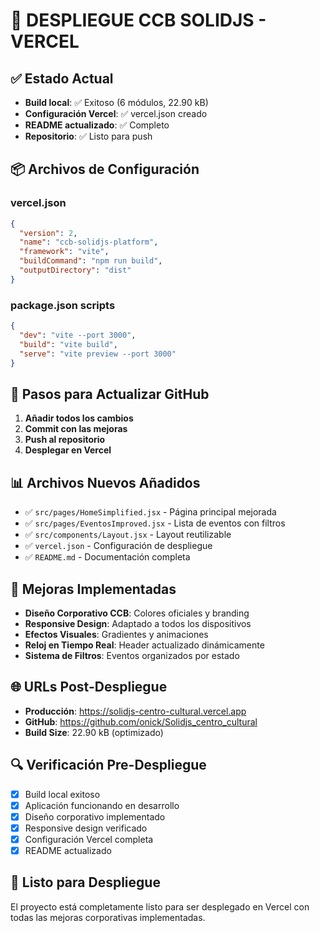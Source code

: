 # 🚀 DESPLIEGUE CCB SOLIDJS - VERCEL

## ✅ Estado Actual
- **Build local**: ✅ Exitoso (6 módulos, 22.90 kB)
- **Configuración Vercel**: ✅ vercel.json creado
- **README actualizado**: ✅ Completo
- **Repositorio**: ✅ Listo para push

## 📦 Archivos de Configuración

### vercel.json
```json
{
  "version": 2,
  "name": "ccb-solidjs-platform",
  "framework": "vite",
  "buildCommand": "npm run build",
  "outputDirectory": "dist"
}
```

### package.json scripts
```json
{
  "dev": "vite --port 3000",
  "build": "vite build",
  "serve": "vite preview --port 3000"
}
```

## 🔄 Pasos para Actualizar GitHub

1. **Añadir todos los cambios**
2. **Commit con las mejoras**
3. **Push al repositorio**
4. **Desplegar en Vercel**

## 📊 Archivos Nuevos Añadidos

- ✅ `src/pages/HomeSimplified.jsx` - Página principal mejorada
- ✅ `src/pages/EventosImproved.jsx` - Lista de eventos con filtros
- ✅ `src/components/Layout.jsx` - Layout reutilizable
- ✅ `vercel.json` - Configuración de despliegue
- ✅ `README.md` - Documentación completa

## 🎨 Mejoras Implementadas

- **Diseño Corporativo CCB**: Colores oficiales y branding
- **Responsive Design**: Adaptado a todos los dispositivos
- **Efectos Visuales**: Gradientes y animaciones
- **Reloj en Tiempo Real**: Header actualizado dinámicamente
- **Sistema de Filtros**: Eventos organizados por estado

## 🌐 URLs Post-Despliegue

- **Producción**: https://solidjs-centro-cultural.vercel.app
- **GitHub**: https://github.com/onick/Solidjs_centro_cultural
- **Build Size**: 22.90 kB (optimizado)

## 🔍 Verificación Pre-Despliegue

- [x] Build local exitoso
- [x] Aplicación funcionando en desarrollo
- [x] Diseño corporativo implementado
- [x] Responsive design verificado
- [x] Configuración Vercel completa
- [x] README actualizado

## 🚀 Listo para Despliegue

El proyecto está completamente listo para ser desplegado en Vercel con todas las mejoras corporativas implementadas.